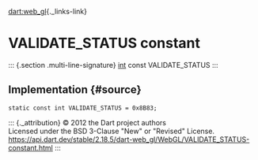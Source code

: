 [dart:web\_gl](../../dart-web_gl/dart-web_gl-library){._links-link}

VALIDATE\_STATUS constant
=========================

::: {.section .multi-line-signature}
[int](../../dart-core/int-class) const VALIDATE\_STATUS
:::

Implementation {#source}
--------------

``` {.language-dart data-language="dart"}
static const int VALIDATE_STATUS = 0x8B83;
```

::: {._attribution}
© 2012 the Dart project authors\
Licensed under the BSD 3-Clause \"New\" or \"Revised\" License.\
<https://api.dart.dev/stable/2.18.5/dart-web_gl/WebGL/VALIDATE_STATUS-constant.html>
:::
